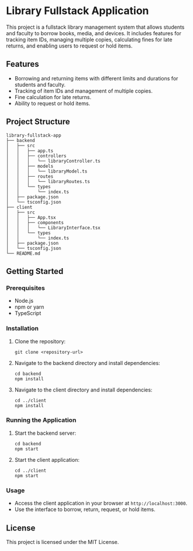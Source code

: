# Library Fullstack Application

This project is a fullstack library management system that allows students and faculty to borrow books, media, and devices. It includes features for tracking item IDs, managing multiple copies, calculating fines for late returns, and enabling users to request or hold items.

## Features

- Borrowing and returning items with different limits and durations for students and faculty.
- Tracking of item IDs and management of multiple copies.
- Fine calculation for late returns.
- Ability to request or hold items.

## Project Structure

```
library-fullstack-app
├── backend
│   ├── src
│   │   ├── app.ts
│   │   ├── controllers
│   │   │   └── libraryController.ts
│   │   ├── models
│   │   │   └── libraryModel.ts
│   │   ├── routes
│   │   │   └── libraryRoutes.ts
│   │   └── types
│   │       └── index.ts
│   ├── package.json
│   └── tsconfig.json
├── client
│   ├── src
│   │   ├── App.tsx
│   │   ├── components
│   │   │   └── LibraryInterface.tsx
│   │   └── types
│   │       └── index.ts
│   ├── package.json
│   └── tsconfig.json
└── README.md
```

## Getting Started

### Prerequisites

- Node.js
- npm or yarn
- TypeScript

### Installation

1. Clone the repository:
   ```
   git clone <repository-url>
   ```

2. Navigate to the backend directory and install dependencies:
   ```
   cd backend
   npm install
   ```

3. Navigate to the client directory and install dependencies:
   ```
   cd ../client
   npm install
   ```

### Running the Application

1. Start the backend server:
   ```
   cd backend
   npm start
   ```

2. Start the client application:
   ```
   cd ../client
   npm start
   ```

### Usage

- Access the client application in your browser at `http://localhost:3000`.
- Use the interface to borrow, return, request, or hold items.

## License

This project is licensed under the MIT License.